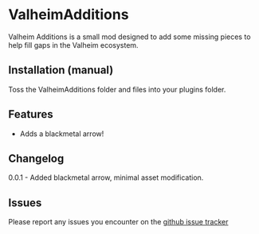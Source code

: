 ﻿# ValheimAdditions

Valheim Additions is a small mod designed to add some missing pieces to help fill gaps in the Valheim ecosystem.

## Installation (manual)
Toss the ValheimAdditions folder and files into your plugins folder.

## Features
* Adds a blackmetal arrow!

## Changelog
0.0.1 - Added blackmetal arrow, minimal asset modification.

## Issues
Please report any issues you encounter on the [github issue tracker](https://github.com/MidnightsFX/Valheim_Additions/issues)
